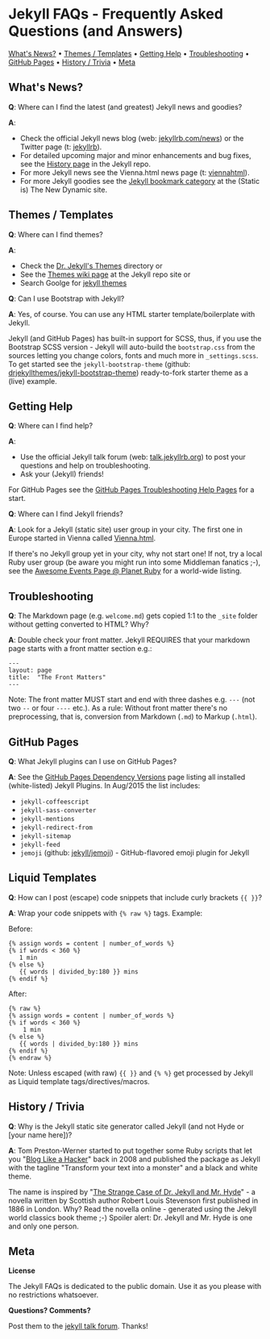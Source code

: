 # Jekyll FAQs - Frequently Asked Questions (and Answers)

[What's News?](#whats-news) • 
[Themes / Templates](#themes--templates) • 
[Getting Help](#getting-help) • 
[Troubleshooting](#troubleshooting) •
[GitHub Pages](#github-pages) •
[History / Trivia](#history--trivia) •
[Meta](#meta)



## What's News?

**Q**: Where can I find the latest (and greatest) Jekyll news and goodies?

**A**: 

- Check the official Jekyll news blog (web: [jekyllrb.com/news](http://jekyllrb.com/news)) 
  or the Twitter page (t: [jekyllrb](https://twitter.com/jekyllrb)).
- For detailed upcoming major and minor enhancements and bug fixes, see the [History page](https://github.com/jekyll/jekyll/blob/master/History.markdown) in the Jekyll repo.
- For more Jekyll news see the Vienna.html news page (t: [viennahtml](https://twitter.com/viennahtml)).
- For more Jekyll goodies see the [Jekyll bookmark category](http://www.thenewdynamic.org/tool/jekyll/) at the (Static is) The New Dynamic site.


## Themes / Templates

**Q**: Where can I find themes?

**A**:

- Check the [Dr. Jekyll's Themes](https://drjekyllthemes.github.io/) directory or
- See the [Themes wiki page](https://github.com/jekyll/jekyll/wiki/Themes) at the Jekyll repo site or
- Search Goolge for [jekyll themes](http://google.com/?q=jekyll+themes) 

**Q**: Can I use Bootstrap with Jekyll?

**A**: Yes, of course. You can use any HTML starter template/boilerplate with Jekyll.

Jekyll (and GitHub Pages) has built-in support for SCSS, thus, if you use the Bootstrap SCSS version - Jekyll
will auto-build the `bootstrap.css` from the sources letting you change colors,  fonts and much more
in `_settings.scss`.
To get started see the `jekyll-bootstrap-theme` (github: [drjekyllthemes/jekyll-bootstrap-theme](https://github.com/drjekyllthemes/jekyll-bootstrap-theme)) ready-to-fork starter theme as a (live) example.



## Getting Help 


**Q**: Where can I find help?

**A**:

- Use the official Jekyll talk forum (web: [talk.jekyllrb.org](https://talk.jekyllrb.com/)) 
  to post your questions and help on troubleshooting.
- Ask your (Jekyll) friends!


For GitHub Pages see the [GitHub Pages Troubleshooting Help Pages](https://help.github.com/categories/github-pages-troubleshooting/)
for a start. 


**Q**: Where can I find Jekyll friends?

**A**: Look for a Jekyll (static site) user group in your city. The first one in Europe 
started in Vienna called [Vienna.html](https://twitter.com/viennahtml).

If there's no Jekyll group yet in your city, why not start one! 
If not, try a local Ruby user group (be aware you might run into some Middleman fanatics ;-),
 see the [Awesome Events Page @ Planet Ruby](https://github.com/planetruby/awesome-events) for a world-wide listing.  


## Troubleshooting

**Q**: The Markdown page (e.g. `welcome.md`) gets copied 1:1 to the `_site` folder 
without getting converted to HTML? Why?

**A**: Double check your front matter. Jekyll REQUIRES that your markdown page starts with a front matter section e.g.:

~~~
---
layout: page
title:  "The Front Matters"
---
~~~

Note: The front matter MUST start and end with three dashes e.g. `---` (not two `--` or four `----` etc.). As a rule: Without front matter there's no preprocessing, that is, conversion from Markdown (`.md`) to Markup (`.html`).



## GitHub Pages

**Q**: What Jekyll plugins can I use on GitHub Pages?

**A**: See the [GitHub Pages Dependency Versions](https://pages.github.com/versions/) page 
listing all installed (white-listed) Jekyll Plugins.
In Aug/2015 the list includes:

- `jekyll-coffeescript`
- `jekyll-sass-converter`
- `jekyll-mentions`
- `jekyll-redirect-from`
- `jekyll-sitemap`
- `jekyll-feed`
- `jemoji`  (github: [jekyll/jemoji](https://github.com/jekyll/jemoji)) - GitHub-flavored emoji plugin for Jekyll


## Liquid Templates

**Q**: How can I post (escape) code snippets that include curly brackets `{{ }}`?

**A**: Wrap your code snippets with `{% raw %}` tags. Example:

Before:

~~~
{% assign words = content | number_of_words %}
{% if words < 360 %}
   1 min
{% else %}
   {{ words | divided_by:180 }} mins
{% endif %}
~~~

After:  

~~~
{% raw %}
{% assign words = content | number_of_words %}
{% if words < 360 %}
    1 min
{% else %}
   {{ words | divided_by:180 }} mins
{% endif %}
{% endraw %}
~~~

Note: Unless escaped (with raw) `{{ }}` and `{% %}` get processed by Jekyll 
as Liquid template tags/directives/macros.



## History / Trivia

**Q**: Why is the Jekyll static site generator called Jekyll (and not Hyde or [your name here])?

**A**: Tom Preston-Werner started to put together some Ruby scripts that let you
"[Blog Like a Hacker](http://tom.preston-werner.com/2008/11/17/blogging-like-a-hacker.html)" back in 2008
and published the package as Jekyll with 
the tagline "Transform your text into a monster" and a black and white theme. 

The name is inspired by "[The Strange Case of Dr. Jekyll and Mr. Hyde](http://drjekyllthemes.github.io/jekyll-book-theme/)" - a novella written by 
Scottish author Robert Louis Stevenson first published in 1886 in London. 
Why? Read the novella online - generated using the Jekyll world classics book theme ;-) 
Spoiler alert:  Dr. Jekyll and Mr. Hyde is one and only one person. 




## Meta

**License** 

The Jekyll FAQs is dedicated to the public domain. 
Use it as you please with no restrictions whatsoever.

**Questions? Comments?**

Post them to the [jekyll talk forum](https://talk.jekyllrb.com). Thanks!

